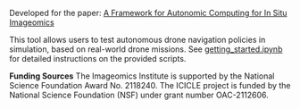 Developed for the paper: [A Framework for Autonomic Computing for In Situ Imageomics](https://ieeexplore.ieee.org/abstract/document/10336017)

This tool allows users to test autonomous drone navigation policies in simulation,
based on real-world drone missions. 
See [getting_started.ipynb](https://github.com/jennamk14/autonomous_drone_simulator/blob/master/getting_started.ipynb) for detailed instructions on the provided scripts.

**Funding Sources**
The Imageomics Institute is supported by the National Science Foundation Award No. 2118240. The ICICLE project is funded by the National Science Foundation (NSF) under grant number OAC-2112606.
